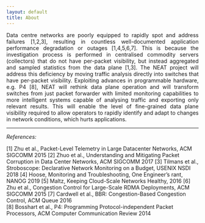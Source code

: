 ```yaml
---
layout: default
title: About
---
```


<p style='text-align: justify;'>Data centre networks are poorly equipped to rapidly spot and address failures [1,2,3], resulting in countless well-documented application performance degradation or outages [1,4,5,6,7]. This is because the investigation process is performed in centralised commodity servers (collectors) that do not have per-packet visibility, but instead aggregated and sampled statistics from the data plane [1,3]. The NEAT project will address this deficiency by moving traffic analysis directly into switches that have per-packet visibility. Exploiting advances in programmable hardware, e.g. P4 [8], NEAT will rethink data plane operation and will transform switches from just packet forwarder with limited monitoring capabilities to more intelligent systems capable of analysing traffic and exporting only relevant results. This will enable the level of fine-grained data plane visibility required to allow operators to rapidly identify and adapt to changes in network conditions, which hurts applications.</p>

---
*References:*<br>
<div class="align-justify">[1] Zhu et al., Packet-Level Telemetry in Large Datacenter Networks, ACM SIGCOMM 2015
  [2] Zhuo et al., Understanding and Mitigating Packet Corruption in Data Center Networks, ACM SIGCOMM 2017
  [3] Tilmans et al., Stroboscope: Declarative Network Monitoring on a Budget, USENIX NSDI 2018
  [4] Hoose, Monitoring and Troubleshooting, One Engineer’s rant, NANOG 2019
  [5] Maltz, Keeping Cloud-Scale Networks Healthy, 2016
  [6] Zhu et al., Congestion Control for Large-Scale RDMA Deployments, ACM SIGCOMM 2015
  [7] Cardwell et al., BBR: Congestion-Based Congestion Control, ACM Queue 2016</div>
  [8] Bosshart et al., P4: Programming Protocol-independent Packet Processors, ACM Computer Communication Review 2014
</div>
